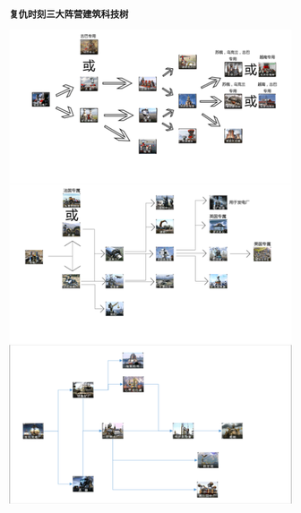 ### ************************************************************************************复仇时刻三大阵营建筑科技树************************************************************************************
![苏军建筑科技树](./Soviettechtree.png)
![盟军建筑科技树](./Alliedtechtree.png)
![尤里建筑科技树](./yuritechtree.png)






